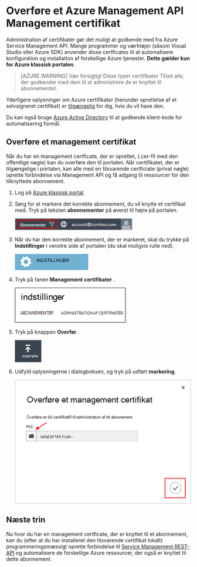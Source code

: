 <properties 
    pageTitle="Overføre et Azure Management API certifikat | Azure Microsoft" 
    description="Lær at overføre athe Management API certficate på portalen Azure klassisk." 
    services="cloud-services" 
    documentationCenter=".net" 
    authors="Thraka" 
    manager="timlt" 
    editor=""/>

<tags 
    ms.service="na" 
    ms.workload="tbd" 
    ms.tgt_pltfrm="na" 
    ms.devlang="na" 
    ms.topic="article" 
    ms.date="04/18/2016"
    ms.author="adegeo"/>


# <a name="upload-an-azure-management-api-management-certificate"></a>Overføre et Azure Management API Management certifikat

Administration af certifikater gør det muligt at godkende med fra Azure Service Management API. Mange programmer og værktøjer (såsom Visual Studio eller Azure SDK) anvender disse certficates til at automatisere konfiguration og installation af forskellige Azure tjenester. **Dette gælder kun for Azure klassisk portalen**. 

>[AZURE.WARNING] Vær forsigtig! Disse typer certifikater Tillad alle, der godkender med dem til at administrere de er knyttet til abonnementet. 

Yderligere oplysninger om Azure certifikater (herunder oprettelse af et selvsigneret certifikat) er [tilgængelig](cloud-services/cloud-services-certs-create.md#what-are-management-certificates) for dig, hvis du vil have den.

Du kan også bruge [Azure Active Directory](/services/active-directory/) til at godkende klient-kode for automatisering formål.

## <a name="upload-a-management-certificate"></a>Overføre et management certifikat

Når du har en management certficate, der er oprettet, (.cer-fil med den offentlige nøgle) kan du overføre den til portalen. Når certifikatet, der er tilgængelige i portalen, kan alle med en tilsvarende certficiate (privat nøgle) oprette forbindelse via Management API og få adgang til ressourcer for den tilknyttede abonnement.

1. Log på [Azure klassisk portal](http://manage.windowsazure.com).

2. Sørg for at markere det korrekte abonnement, du vil knytte et certifikat med. Tryk på teksten **abonnementer** på øverst til højre på portalen.

    ![Indstillinger](./media/azure-api-management-certs/subscription.png)

3. Når du har den korrekte abonnement, der er markeret, skal du trykke på **Indstillinger** i venstre side af portalen (du skal muligvis rulle ned). 
    
    ![Indstillinger](./media/azure-api-management-certs/settings.png)

4. Tryk på fanen **Management certifikater** .

    ![Indstillinger](./media/azure-api-management-certs/certificates-tab.png)
    
5. Tryk på knappen **Overfør** .

    ![Indstillinger](./media/azure-api-management-certs/upload.png)
    
6. Udfyld oplysningerne i dialogboksen, og tryk på udført **markering**.

    ![Indstillinger](./media/azure-api-management-certs/upload-dialog.png)

## <a name="next-steps"></a>Næste trin

Nu hvor du har en management certficate, der er knyttet til et abonnement, kan du (efter at du har installeret den tilsvarende certifikat lokalt) programmeringsmæssigt oprette forbindelse til [Service Management REST-API](https://msdn.microsoft.com/library/azure/mt420159.aspx) og automatisere de forskellige Azure ressourcer, der også er knyttet til dette abonnement. 